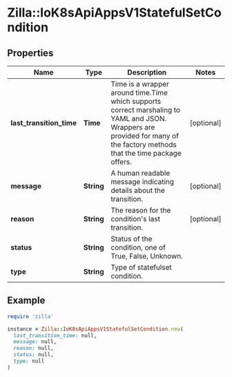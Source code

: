 # Zilla::IoK8sApiAppsV1StatefulSetCondition

## Properties

| Name | Type | Description | Notes |
| ---- | ---- | ----------- | ----- |
| **last_transition_time** | **Time** | Time is a wrapper around time.Time which supports correct marshaling to YAML and JSON.  Wrappers are provided for many of the factory methods that the time package offers. | [optional] |
| **message** | **String** | A human readable message indicating details about the transition. | [optional] |
| **reason** | **String** | The reason for the condition&#39;s last transition. | [optional] |
| **status** | **String** | Status of the condition, one of True, False, Unknown. |  |
| **type** | **String** | Type of statefulset condition. |  |

## Example

```ruby
require 'zilla'

instance = Zilla::IoK8sApiAppsV1StatefulSetCondition.new(
  last_transition_time: null,
  message: null,
  reason: null,
  status: null,
  type: null
)
```


